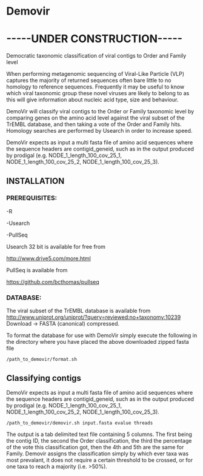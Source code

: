 # Demovir
# -----UNDER CONSTRUCTION----- # 
Democratic taxonomic classification of viral contigs to Order and Family level

When performing metagenomic sequencing of Viral-Like Particle (VLP) captures the majority of returned sequences often bare little to no homology to reference sequences. Frequently it may be useful to know which viral taxonomic group these novel viruses are likely to belong to as this will give information about nucleic acid type, size and behaviour.

DemoVir will classify viral contigs to the Order or Family taxonomic level by comparing genes on the amino acid level against the viral subset of the TrEMBL database, and then taking a vote of the Order and Family hits. Homology searches are performed by Usearch in order to increase speed.

DemoVir expects as input a multi fasta file of amino acid sequences where the sequence headers are contigid_geneid, such as in the output produced by prodigal (e.g. NODE_1_length_100_cov_25_1, NODE_1_length_100_cov_25_2, NODE_1_length_100_cov_25_3).

## INSTALLATION

### PREREQUISITES:

-R

-Usearch

-PullSeq

Usearch 32 bit is available for free from

http://www.drive5.com/more.html

PullSeq is available from

https://github.com/bcthomas/pullseq

### DATABASE:
The viral subset of the TrEMBL database is available from
http://www.uniprot.org/uniprot/?query=reviewed:no+taxonomy:10239
Download -> FASTA (canonical) compressed. 


To format the database for use with DemoVir simply execute the following in the directory where you have placed the above downloaded zipped fasta file

```
/path_to_demovir/format.sh 
```



## Classifying contigs
DemoVir expects as input a multi fasta file of amino acid sequences where the sequence headers are contigid_geneid, such as in the output produced by prodigal (e.g. NODE_1_length_100_cov_25_1, NODE_1_length_100_cov_25_2, NODE_1_length_100_cov_25_3).

```
/path_to_demovir/demovir.sh input.fasta evalue threads
```

The output is a tab delimited text file containing 5 columns. The first being the contig ID, the second the Order classification, the third the percentage of the vote this classification got, then the 4th and 5th are the same for Family. Demovir assigns the classification simply by which ever taxa was most prevalant, it does not require a certain threshold to be crossed, or for one taxa to reach a majority (i.e. >50%).
